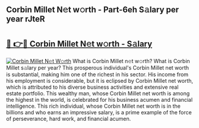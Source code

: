 ## Corbin Millet N𝚎t w𝚘rth - Part-6eh S𝚊lary per year rJteR

# <h2><a href="http://gc14uo5.nevu.top/?p=Corbin+Millet">🔗 👉🔴 Corbin Millet N𝚎t w𝚘rth - S𝚊lary</a></h2>

[![Corbin Millet N𝚎t W𝚘rth](https://i.imgur.com/Oavwk0R.jpeg)](http://gc14uo5.nevu.top/?p=Corbin+Millet)
What is Corbin Millet n𝚎t w𝚘rth? What is Corbin Millet s𝚊lary per year?
This prosperous individual's Corbin Millet net worth is substantial, making him one of the richest in his sector. His income from his employment is considerable, but it is eclipsed by Corbin Millet net worth, which is attributed to his diverse business activities and extensive real estate portfolio. This wealthy man, whose Corbin Millet net worth is among the highest in the world, is celebrated for his business acumen and financial intelligence. This rich individual, whose Corbin Millet net worth is in the billions and who earns an impressive salary, is a prime example of the force of perseverance, hard work, and financial acumen.
